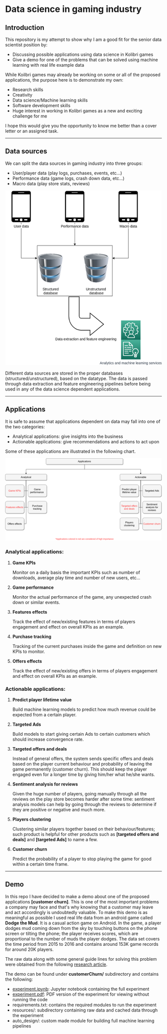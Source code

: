 # Data science in gaming industry

## Introduction

This repository is my attempt to show why I am a good fit for the senior data scientist position by:

- Discussing possible applications using data science in Kolibri games
- Give a demo for one of the problems that can be solved using machine learning with real life example data

While Koilbri games may already be working on some or all of the proposed applications, the purpose here is to demonstrate my own:

- Research skills
- Creativity
- Data science/Machine learning skills
- Software development skills
- Huge interest in working in Kolibri games as a new and exciting challenge for me

I hope this would give you the opportunity to know me better than a cover letter or an assigned task.

-----------------------------------------------------------------

## Data sources

We can split the data sources in gaming industry into three groups:

- User/player data (play logs, purchases, events, etc...)
- Performance data (game logs, crash down data, etc...)
- Macro data (play store stats, reviews)

![Data sources](./resources/data_source.png)

Different data sources are stored in the proper databases (structured/unstructured), based on the datatype. The data is passed through data extraction and feature engineering pipelines before being used in any of the data science dependent applications.

-----------------------------------------------------------------

## Applications

It is safe to assume that applications dependent on data may fall into one of the two categories:

- Analytical applications: give insights into the business 
- Actionable applications: give recommendations and actions to act upon 

Some of these applications are illustrated in the following chart.

![Applications](./resources/applications.png)

### Analytical applications:

1. **Game KPIs**

    Monitor on a daily basis the important KPIs such as number of downloads, average play time and number of new users, etc...

2. **Game performance**

    Monitor the actual performance of the game, any unexpected crash down or similar events.

3. **Features effects**

    Track the effect of new/existing features in terms of players engagement and effect on overall KPIs as an example.
 
4. **Purchase tracking**

    Tracking of the current purchases inside the game and definition on new KPIs to monitor.

5. **Offers effects**

    Track the effect of new/existing offers in terms of players engagement and effect on overall KPIs as an example.

### Actionable applications:

1. **Predict player lifetime value**

    Build machine learning models to predict how much revenue could be expected from a certain player.
    
2. **Targeted Ads**

    Build models to start giving certain Ads to certain customers which should increase convergence rate.

3. **Targeted offers and deals**

    Instead of general offers, the system sends specific offers and deals based on the player current behaviour and probability of leaving the game permanently (customer churn). This should keep the player engaged even for a longer time by giving him/her what he/she wants.
 
4. **Sentiment analysis for reviews**

    Given the huge number of players, going manually through all the reviews on the play store becomes harder after some time: sentiment analysis models can help by going through the reviews to determine if they are positive or negative and much more.  

5. **Players clustering**

    Clustering similar players together based on their behaviour/features; such product is helpful for other products such as **[targeted offers and deals]** and **[targeted Ads]** to name a few. 

6. **Customer churn**

    Predict the probability of a player to stop playing the game for good within a certain time frame.

-----------------------------------------------------------------

## Demo

In this repo I have decided to make a demo about one of the proposed applications **[customer churn]**. This is one of the most important problems a company may face and that's why knowing that a customer may leave and act accordingly is undoubtedly valuable. To make this demo is as meaningful as possible I used real life data from an android game called **Dodge the Mud**. It is a casual action game on Android. In the game, a player dodges mud coming down from the sky by touching buttons on the phone screen or tilting the phone; the player receives scores, which are proportional to the number of muds the player dodges. The data set covers the time period from 2015 to 2016 and contains around 153K game records for around 20K players. 

The raw data along with some general guide lines for solving this problem were obtained from the following [research article](https://doi.org/10.1371/journal.pone.0180735).

The demo can be found under **customerChurn/** subdirectory and contains the following:

- [experiment.ipynb](./customerChurn/experiment.ipynb): Jupyter notebook containing the full experiment 
- [experiment.pdf](./customerChurn/experiment.pdf): PDF version of the experiment for viewing without running the code 
- requirements.txt: contains the required modules to run the experiment 
- resources/: subdirectory containing raw data and cached data through the experiment 
- auto_design/: custom made module for building full machine learning pipelines 